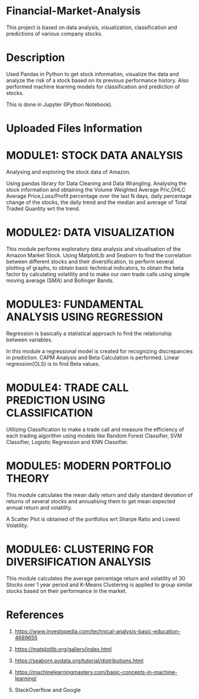 # Financial-Market-Analysis
This project is based on data analysis, visualization, classification and predictions of various company stocks.

# Description

Used Pandas in Python to get stock information, visualize the data and analyze the risk of a stock based on its previous performance history. Also performed machine learning models for classification and prediction of stocks.

This is done in Jupyter (IPython Notebook).

# Uploaded Files Information

# MODULE1: STOCK DATA ANALYSIS

Analysing and exploring the stock data of Amazon.

Using pandas library for Data Cleaning and Data Wrangling. Analysing the stock information and obtaining the Volume Weighted Average Pric,OHLC Average Price,Loss/Profit percentage over the last N days, daily percentage change of the stocks, the daily trend and the median and average of Total Traded Quantity wrt the trend.

# MODULE2: DATA VISUALIZATION

This module performs exploratory data analysis and visualisation of the Amazon Market Stock. Using MatplotLib and Seaborn to find the correlation between different stocks and their diversification, to perform several plotting of graphs, to obtain basic technical indicators, to obtain the beta factor by calculating volatility and to make our own trade calls using simple moving average (SMA) and Bollinger Bands.

# MODULE3: FUNDAMENTAL ANALYSIS USING REGRESSION

Regression is basically a statistical approach to find the relationship between variables. 

In this module a regressional model is created for recognizing discrepancies in prediction. CAPM Analysis and Beta Calculation is performed. Linear regression(OLS) is to find Beta values.

# MODULE4: TRADE CALL PREDICTION USING CLASSIFICATION

Utilizing Classification to make a trade call and measure the efficiency of each trading algorithm using models like Random Forest Classifier, SVM Classifier, Logistic Regression and KNN Classifier.

# MODULE5: MODERN PORTFOLIO THEORY

This module calculates the mean daily return and daily standard deviation of returns of several stocks and annualising them to get mean expected annual return and volatility. 

A Scatter Plot is obtained of the portfolios wrt Sharpe Ratio and Lowest Volatility.

# MODULE6: CLUSTERING FOR DIVERSIFICATION ANALYSIS
This module calculates the average percentage return and volatility of 30 Stocks over 1 year period and K-Means Clustering is applied to group similar stocks based on their performance in the market.

# References

1. https://www.investopedia.com/technical-analysis-basic-education-4689655

2. https://matplotlib.org/gallery/index.html

3. https://seaborn.pydata.org/tutorial/distributions.html

4. https://machinelearningmastery.com/basic-concepts-in-machine-learning/

5. StackOverflow and Google
